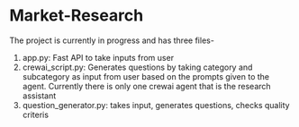 # Market-Research

The project is currently in progress and has three files-

1) app.py: Fast API to take inputs from user
2) crewai_script.py: Generates questions by taking category and subcategory as input from user based on the prompts given to the agent. Currently there is only one crewai agent that is the research assistant
3) question_generator.py: takes input, generates questions, checks quality criteris

